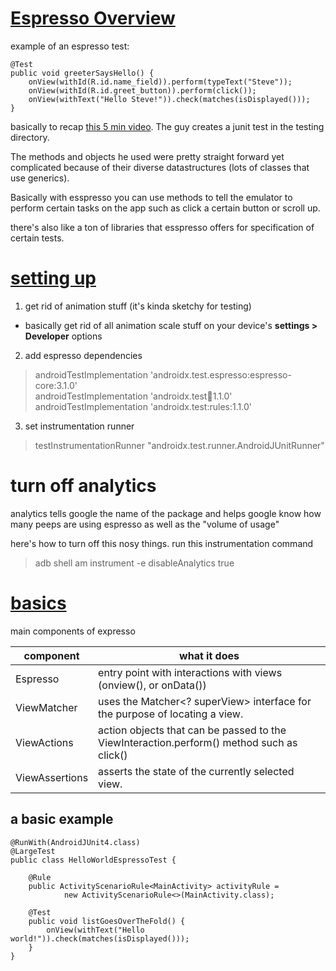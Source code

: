 # [Espresso Overview](https://developer.android.com/training/testing/espresso)

example of an espresso test:
```
@Test
public void greeterSaysHello() {
    onView(withId(R.id.name_field)).perform(typeText("Steve"));
    onView(withId(R.id.greet_button)).perform(click());
    onView(withText("Hello Steve!")).check(matches(isDisplayed()));
}
```

basically to recap [this 5 min video](https://www.youtube.com/watch?v=kL3MCQV2M2s&t=148s). The guy creates a junit test in the testing directory.

The methods and objects he used were pretty straight forward yet complicated because of their diverse datastructures (lots of classes that use generics).

Basically with esspresso you can use methods to tell the emulator to perform certain tasks on the app such as click a certain button or scroll up.

there's also like a ton of libraries that esspresso offers for specification of certain tests.


# [setting up](https://developer.android.com/training/testing/espresso/setup)

1. get rid of animation stuff (it's kinda sketchy for testing)
  * basically get rid of all animation scale stuff on your device's **settings > Developer** options
2. add espresso dependencies

>androidTestImplementation 'androidx.test.espresso:espresso-core:3.1.0' <br>
>androidTestImplementation 'androidx.test:runner:1.1.0' <br>
>androidTestImplementation 'androidx.test:rules:1.1.0'
  
3. set instrumentation runner

> testInstrumentationRunner "androidx.test.runner.AndroidJUnitRunner"

# turn off analytics

analytics tells google the name of the package and helps google know how many peeps are using espresso as well as the "volume of usage"

here's how to turn off this nosy things.
run this instrumentation command

>adb shell am instrument -e disableAnalytics true






# [basics](https://developer.android.com/training/testing/espresso/basics#components)

main components of expresso

component| what it does
--|--|
Espresso | entry point with interactions with views (onview(), or onData())
ViewMatcher | uses the Matcher<? superView> interface for the purpose of locating a view.
ViewActions | action objects that can be passed to the ViewInteraction.perform() method such as click()
ViewAssertions | asserts the state of the currently selected view.


## a basic example

```
@RunWith(AndroidJUnit4.class)
@LargeTest
public class HelloWorldEspressoTest {

    @Rule
    public ActivityScenarioRule<MainActivity> activityRule =
            new ActivityScenarioRule<>(MainActivity.class);

    @Test
    public void listGoesOverTheFold() {
        onView(withText("Hello world!")).check(matches(isDisplayed()));
    }
}
```